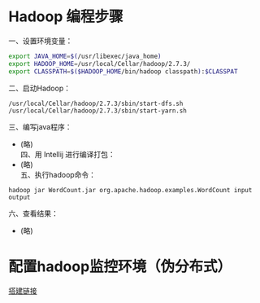 # Hadoop 编程步骤

一、设置环境变量：
```sh
export JAVA_HOME=$(/usr/libexec/java_home)
export HADOOP_HOME=/usr/local/Cellar/hadoop/2.7.3/
export CLASSPATH=$($HADOOP_HOME/bin/hadoop classpath):$CLASSPAT
```
二、启动Hadoop：
```
/usr/local/Cellar/hadoop/2.7.3/sbin/start-dfs.sh
/usr/local/Cellar/hadoop/2.7.3/sbin/start-yarn.sh
```
三、编写java程序：
  - (略)<br />
四、用 Intellij 进行编译打包：
  - (略)<br />
五、执行hadoop命令：
```
hadoop jar WordCount.jar org.apache.hadoop.examples.WordCount input output
```
六、查看结果：
 - (略)<br />

# 配置hadoop监控环境（伪分布式）
[搭建链接](http://www.powerxing.com/install-hadoop/)
  

